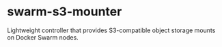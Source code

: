 # swarm-s3-mounter
Lightweight controller that provides S3-compatible object storage mounts on Docker Swarm nodes.
